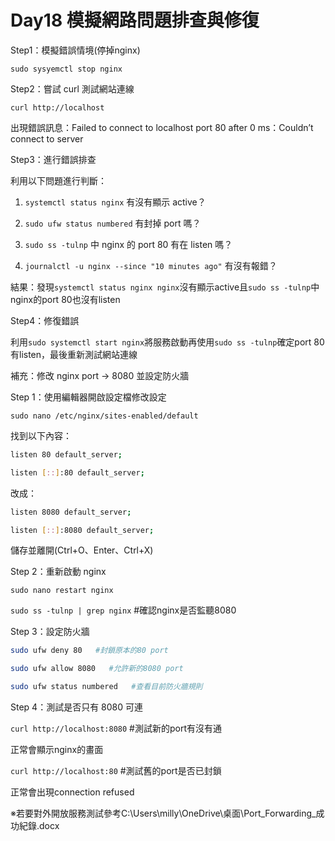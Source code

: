 # Day18 模擬網路問題排查與修復

Step1：模擬錯誤情境(停掉nginx)

`sudo sysyemctl stop nginx`

Step2：嘗試 curl 測試網站連線

`curl http://localhost`

出現錯誤訊息：Failed to connect to localhost port 80 after 0 ms：Couldn’t connect to server

Step3：進行錯誤排查

利用以下問題進行判斷：

1. `systemctl status nginx` 有沒有顯示 active？

2. `sudo ufw status numbered` 有封掉 port 嗎？

3. `sudo ss -tulnp` 中 nginx 的 port 80 有在 listen 嗎？

4. `journalctl -u nginx --since "10 minutes ago"` 有沒有報錯？

結果：發現`systemctl status nginx nginx`沒有顯示active且`sudo ss -tulnp`中nginx的port 80也沒有listen

Step4：修復錯誤

利用`sudo systemctl start nginx`將服務啟動再使用`sudo ss -tulnp`確定port 80有listen，最後重新測試網站連線

補充：修改 nginx port → 8080 並設定防火牆

Step 1：使用編輯器開啟設定檔修改設定

`sudo nano /etc/nginx/sites-enabled/default`

找到以下內容：

```bash
listen 80 default_server;

listen [::]:80 default_server;
```

改成：

```bash
listen 8080 default_server;

listen [::]:8080 default_server;
```
儲存並離開(Ctrl+O、Enter、Ctrl+X)

Step 2：重新啟動 nginx

`sudo nano restart nginx`

`sudo ss -tulnp | grep nginx`   #確認nginx是否監聽8080

Step 3：設定防火牆

```bash
sudo ufw deny 80   #封鎖原本的80 port

sudo ufw allow 8080   #允許新的8080 port

sudo ufw status numbered   #查看目前防火牆規則
```

Step 4：測試是否只有 8080 可連

`curl http://localhost:8080`    #測試新的port有沒有通

正常會顯示nginx的畫面

`curl http://localhost:80`    #測試舊的port是否已封鎖

正常會出現connection refused

※若要對外開放服務測試參考C:\Users\milly\OneDrive\桌面\Port_Forwarding_成功紀錄.docx

